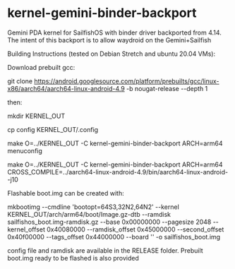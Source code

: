 # kernel-gemini-binder-backport
Gemini PDA kernel for SailfishOS with binder driver backported from 4.14. The intent of this backport is to allow waydroid on the Gemini+Sailfish

Building Instructions (tested on Debian Stretch and ubuntu 20.04 VMs):

Download prebuilt gcc:

git clone https://android.googlesource.com/platform/prebuilts/gcc/linux-x86/aarch64/aarch64-linux-android-4.9 -b nougat-release --depth 1

then:

mkdir KERNEL_OUT

cp config KERNEL_OUT/.config

make O=../KERNEL_OUT -C kernel-gemini-binder-backport ARCH=arm64 menuconfig

make O=../KERNEL_OUT -C kernel-gemini-binder-backport ARCH=arm64  CROSS_COMPILE=../aarch64-linux-android-4.9/bin/aarch64-linux-android- -j10

Flashable boot.img can be created with:

mkbootimg --cmdline 'bootopt=64S3,32N2,64N2' --kernel KERNEL_OUT/arch/arm64/boot/Image.gz-dtb --ramdisk sailfishos_boot.img-ramdisk.gz --base 0x00000000 --pagesize 2048 --kernel_offset 0x40080000 --ramdisk_offset 0x45000000 --second_offset 0x40f00000 --tags_offset 0x44000000 --board '' -o sailfishos_boot.img

config file and ramdisk are available in the RELEASE folder. Prebuilt boot.img ready to be flashed is also provided
